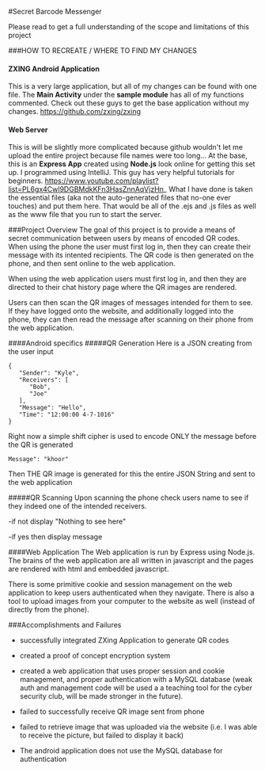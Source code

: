 #Secret Barcode Messenger

Please read to get a full understanding of the scope and limitations of this project

###HOW TO RECREATE / WHERE TO FIND MY CHANGES
#### ZXING Android Application
This is a very large application, but all of my changes can be found with one file. The **Main Activity** under the **sample module** has all of my functions commented. Check out these guys to get the base application without my changes. https://github.com/zxing/zxing 
#### Web Server
This is will be slightly more complicated because github wouldn't let me upload the entire project because file names were too long...
At the base, this is an **Express App** created using **Node.js** look online for getting this set up. I programmed using IntelliJ. This guy has very helpful tutorials for beginners. https://www.youtube.com/playlist?list=PL6gx4Cwl9DGBMdkKFn3HasZnnAqVjzHn_ What I have done is taken the essential files (aka not the auto-generated files that no-one ever touches) and put them here. That would be all of the .ejs and .js files as well as the www file that you run to start the server. 


###Project Overview
The goal of this project is to provide a means of secret communication between users by means of encoded QR codes.
When using the phone the user must first log in, then they can create their message with its intented recipients. 
The QR code is then generated on the phone, and then sent online to the web application.

When using the web application users must first log in, and then they are directed to their chat history page where
the QR images are rendered. 

Users can then scan the QR images of messages intended for them to see. If they have logged onto the website, and additionally logged into the phone, they can then read the message after scanning on their phone from the web application.

####Android specifics
#####QR Generation
Here is a JSON creating from the user input
```
{
   "Sender": "Kyle",
   "Receivers": [
      "Bob",
      "Joe"
   ],
   "Message": "Hello",
   "Time": "12:00:00 4-7-1016"
}
```
Right now a simple shift cipher is used to encode ONLY the message before the QR is generated

```
Message": "khoor"
```

Then THE QR image is generated for this the entire JSON String and sent to the web application

#####QR Scanning
Upon scanning the phone check users name to see if they indeed one of the intended receivers.

   -if not display "Nothing to see here" 
   
   -if yes then display message


####Web Application
The Web application is run by Express using Node.js. The brains of the web application are all written in javascript and the pages are rendered with html and embedded javascript.

There is some primitive cookie and session management on the web application to keep users authenticated when they navigate. 
There is also a tool to upload images from your computer to the website as well (instead of directly from the phone).

###Accomplishments and Failures
* successfully integrated ZXing Application to generate QR codes
* created a proof of concept encryption system
* created a web application that uses proper session and cookie management, and proper authentication with a MySQL database (weak auth and management code will be used a a teaching tool for the cyber security club, will be made stronger in the future).

* failed to successfully receive QR image sent from phone
* failed to retrieve image that was uploaded via the website (i.e. I was able to receive the picture, but failed to display it back)
* The android application does not use the MySQL database for authentication



